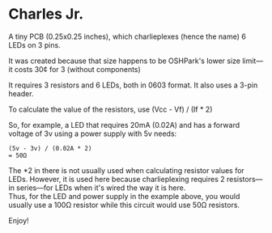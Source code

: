 # Charles Jr.

A tiny PCB (0.25x0.25 inches), which charlieplexes (hence the name) 6 LEDs on 3 pins.

It was created because that size happens to be OSHPark's lower size limit—it costs 30¢ for 3 (without components)

It requires 3 resistors and 6 LEDs, both in 0603 format. It also uses a 3-pin header.

To calculate the value of the resistors, use (Vcc - Vf) / (If * 2)

So, for example, a LED that requires 20mA (0.02A) and has a forward voltage of 3v using a power supply with 5v needs:

    (5v - 3v) / (0.02A * 2)
    = 50Ω

The *2 in there is not usually used when calculating resistor values for LEDs. However, it is used here because charlieplexing requires 2 resistors—in series—for LEDs when it's wired the way it is here.  
Thus, for the LED and power supply in the example above, you would usually use a 100Ω resistor while this circuit would use 50Ω resistors.

Enjoy!